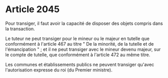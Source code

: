 # Article 2045

Pour transiger, il faut avoir la capacité de disposer des objets compris dans la transaction.

Le tuteur ne peut transiger pour le mineur ou le majeur en tutelle que conformément à l'article 467 au titre " De la minorité, de la tutelle et de l'émancipation " ; et il ne peut transiger avec le mineur devenu majeur, sur le compte de tutelle, que conformément à l'article 472 au même titre.

Les communes et établissements publics ne peuvent transiger qu'avec l'autorisation expresse du roi (du Premier ministre).
